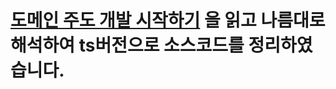 # [도메인 주도 개발 시작하기](https://www.yes24.com/Product/Goods/108431347) 을 읽고 나름대로 해석하여 ts버전으로 소스코드를 정리하였습니다.
